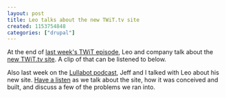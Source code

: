 ```yaml
--- 
layout: post
title: Leo talks about the new TWiT.tv site
created: 1153754848
categories: ["drupal"]
---
```

At the end of <a href="http://www.twit.tv/62">last week's TWiT episode</a>, Leo and company talk about the <a href="https://tedserbinski.com/drupal/twit-tv/">new TWiT.tv site</a>. A clip of that can be listened to below.

Also last week on the <a href="http://www.lullabot.com/podcast">Lullabot podcast</a>, Jeff and I talked with Leo about his new site. <a href="http://www.lullabot.com/audiocast/drupal_podcast_no_18_leo_laporte">Have a listen</a> as we talk about the site, how it was conceived and built, and discuss a few of the problems we ran into.
